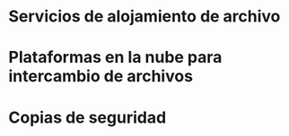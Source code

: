 # Servicios de alojamiento de archivo

# Plataformas en la nube para intercambio de archivos

# Copias de seguridad